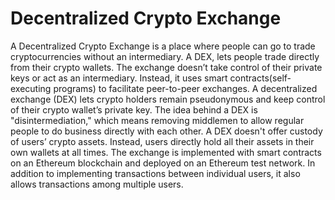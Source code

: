 # Decentralized Crypto Exchange

A Decentralized Crypto Exchange is a place where people can go to trade cryptocurrencies without an intermediary. A DEX, lets people trade directly from their crypto wallets. The exchange doesn’t take control of their private keys or act as an intermediary. Instead, it uses smart contracts(self-executing programs) to facilitate peer-to-peer exchanges. A decentralized exchange (DEX) lets crypto holders remain pseudonymous and keep control of their crypto wallet’s private key.
The idea behind a DEX is "disintermediation," which means removing middlemen to
allow regular people to do business directly with each other. A DEX doesn't offer
custody of users’ crypto assets. Instead, users directly hold all their assets in their own
wallets at all times.
The exchange is implemented with smart contracts on an Ethereum blockchain and deployed on an Ethereum test network. In addition to implementing transactions between individual users, it also allows transactions among multiple users.
